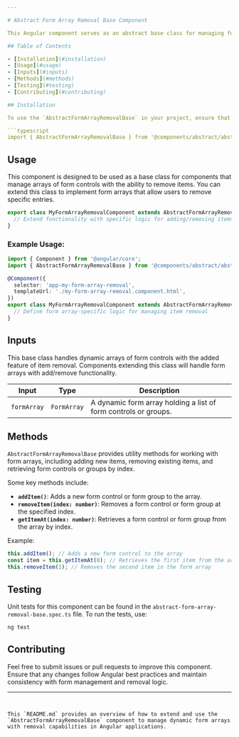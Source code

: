 ```yaml
---

# Abstract Form Array Removal Base Component

This Angular component serves as an abstract base class for managing form arrays with the ability to remove items dynamically. It provides reusable logic to handle dynamic form arrays, where users can add or remove entries.

## Table of Contents

- [Installation](#installation)
- [Usage](#usage)
- [Inputs](#inputs)
- [Methods](#methods)
- [Testing](#testing)
- [Contributing](#contributing)

## Installation

To use the `AbstractFormArrayRemovalBase` in your project, ensure that it is extended by components that manage dynamic form arrays with removal capabilities.

```typescript
import { AbstractFormArrayRemovalBase } from '@components/abstract/abstract-form-array-removal-base/abstract-form-array-removal-base';
```

## Usage

This component is designed to be used as a base class for components that manage arrays of form controls with the ability to remove items. You can extend this class to implement form arrays that allow users to remove specific entries.

```typescript
export class MyFormArrayRemovalComponent extends AbstractFormArrayRemovalBase {
  // Extend functionality with specific logic for adding/removing items in the form array
}
```

### Example Usage:

```typescript
import { Component } from '@angular/core';
import { AbstractFormArrayRemovalBase } from '@components/abstract/abstract-form-array-removal-base/abstract-form-array-removal-base';

@Component({
  selector: 'app-my-form-array-removal',
  templateUrl: './my-form-array-removal.component.html',
})
export class MyFormArrayRemovalComponent extends AbstractFormArrayRemovalBase {
  // Define form array-specific logic for managing item removal
}
```

## Inputs

This base class handles dynamic arrays of form controls with the added feature of item removal. Components extending this class will handle form arrays with add/remove functionality.

| Input          | Type        | Description                                                       |
| -------------- | ----------- | ----------------------------------------------------------------- |
| `formArray`    | `FormArray` | A dynamic form array holding a list of form controls or groups.    |

## Methods

`AbstractFormArrayRemovalBase` provides utility methods for working with form arrays, including adding new items, removing existing items, and retrieving form controls or groups by index.

Some key methods include:

- **`addItem()`**: Adds a new form control or form group to the array.
- **`removeItem(index: number)`**: Removes a form control or form group at the specified index.
- **`getItemAt(index: number)`**: Retrieves a form control or form group from the array by index.

Example:

```typescript
this.addItem(); // Adds a new form control to the array
const item = this.getItemAt(0); // Retrieves the first item from the array
this.removeItem(1); // Removes the second item in the form array
```

## Testing

Unit tests for this component can be found in the `abstract-form-array-removal-base.spec.ts` file. To run the tests, use:

```bash
ng test
```

## Contributing

Feel free to submit issues or pull requests to improve this component. Ensure that any changes follow Angular best practices and maintain consistency with form management and removal logic.

---
```


This `README.md` provides an overview of how to extend and use the `AbstractFormArrayRemovalBase` component to manage dynamic form arrays with removal capabilities in Angular applications.
